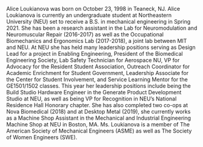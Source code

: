 Alice Loukianova was born on October 23, 1998 in Teaneck, NJ.
Alice Loukianova is currently an undergraduate student at Northeastern University (NEU) 
set to receive a B.S. in mechanical engineering in Spring 2021. 
She has been a research assistant in the Lab for Neuromodulation and Neuromuscular Repair (2016-2017) 
as well as the Occupational Biomechanics and Ergonomics Lab (2017-2018), a joint lab between MIT and NEU. 
At NEU she has held many leadership positions serving as Design Lead for a project in Enabling Engineering,
 President of the Biomedical Engineering Society, Lab Safety Technician for Aerospace NU, VP for Advocacy for the
 Resident Student Association, Outreach Coordinator for Academic Enrichment for Student Government, Leadership
 Associate for the Center for Student Involvement, and Service Learning Mentor for the GE1501/1502 classes. 
This year her leadership positions include being the Build Studio Hardware Engineer in the Generate Product Development Studio at NEU, as well as being VP for Recognition in NEU’s National Residence Hall Honorary chapter. She has also completed two co-ops at Nova Biomedical (2018) and at Desktop Metal (2019), she currently works as a Machine Shop Assistant in the Mechanical and Industrial Engineering Machine Shop at NEU in Boston, MA. Ms. Loukianova is a member of The American Society of Mechanical Engineers (ASME) as well as The Society of Women Engineers (SWE). 
